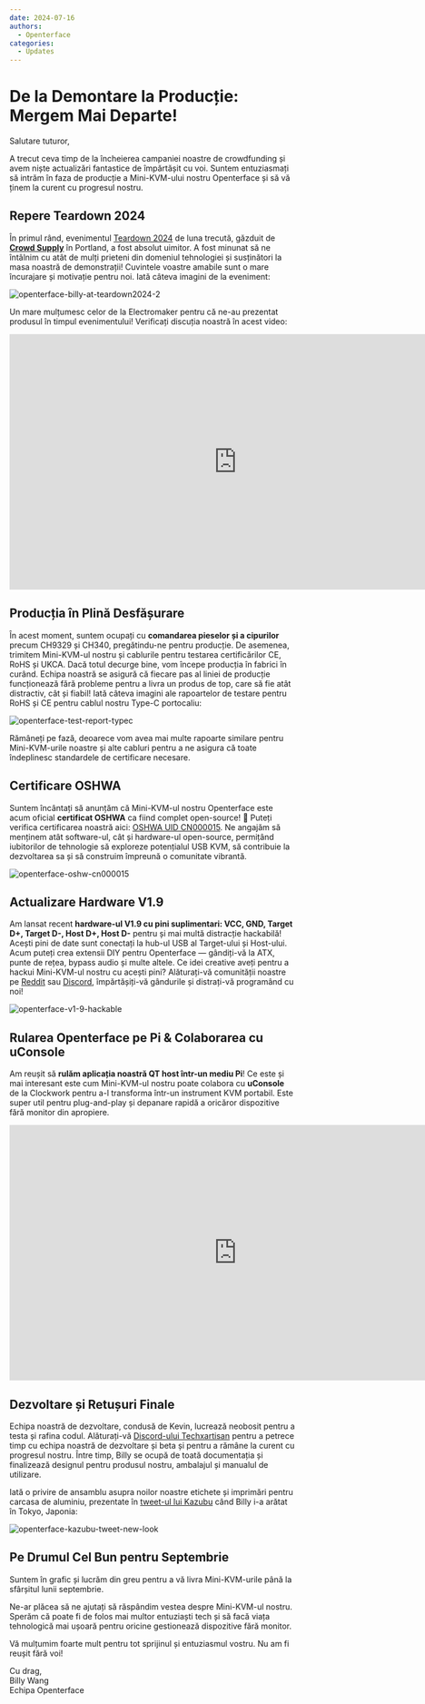 ```yaml
---
date: 2024-07-16
authors:
  - Openterface
categories:
  - Updates
---
```


# De la Demontare la Producție: Mergem Mai Departe!

Salutare tuturor,

A trecut ceva timp de la încheierea campaniei noastre de crowdfunding și avem niște actualizări fantastice de împărtășit cu voi. Suntem entuziasmați să intrăm în faza de producție a Mini-KVM-ului nostru Openterface și să vă ținem la curent cu progresul nostru.

## Repere Teardown 2024

În primul rând, evenimentul [Teardown 2024](https://x.com/TechxArtisan/status/1810619822948090092) de luna trecută, găzduit de [**Crowd Supply**](https://www.crowdsupply.com/teardown/portland-2024) în Portland, a fost absolut uimitor. A fost minunat să ne întâlnim cu atât de mulți prieteni din domeniul tehnologiei și susținători la masa noastră de demonstrații! Cuvintele voastre amabile sunt o mare încurajare și motivație pentru noi. Iată câteva imagini de la eveniment:

![openterface-billy-at-teardown2024-2](https://www.crowdsupply.com/img/f0a2/16c34150-c59a-40d0-ab77-7c5dada8f0a2/openterface-billy-at-teardown2024-2_jpg_gallery-lg.jpg)

Un mare mulțumesc celor de la Electromaker pentru că ne-au prezentat produsul în timpul evenimentului! Verificați discuția noastră în acest video:

<iframe width="800" height="450" src="https://www.youtube.com/embed/K0EuMSQEwKo" title="YouTube video player" frameborder="0" allow="accelerometer; autoplay; clipboard-write; encrypted-media; gyroscope; picture-in-picture; web-share" allowfullscreen></iframe>

## Producția în Plină Desfășurare

În acest moment, suntem ocupați cu **comandarea pieselor și a cipurilor** precum CH9329 și CH340, pregătindu-ne pentru producție. De asemenea, trimitem Mini-KVM-ul nostru și cablurile pentru testarea certificărilor CE, RoHS și UKCA. Dacă totul decurge bine, vom începe producția în fabrici în curând. Echipa noastră se asigură că fiecare pas al liniei de producție funcționează fără probleme pentru a livra un produs de top, care să fie atât distractiv, cât și fiabil! Iată câteva imagini ale rapoartelor de testare pentru RoHS și CE pentru cablul nostru Type-C portocaliu:

![openterface-test-report-typec](https://www.crowdsupply.com/img/8d57/cd1d5f8e-820b-40c2-b758-1f075e2e8d57/openterface-test-report-typec_jpg_gallery-lg.jpg)

Rămâneți pe fază, deoarece vom avea mai multe rapoarte similare pentru Mini-KVM-urile noastre și alte cabluri pentru a ne asigura că toate îndeplinesc standardele de certificare necesare.

## Certificare OSHWA

Suntem încântați să anunțăm că Mini-KVM-ul nostru Openterface este acum oficial **certificat OSHWA** ca fiind complet open-source! 🥳 Puteți verifica certificarea noastră aici: [OSHWA UID CN000015](https://certification.oshwa.org/cn000015.html). Ne angajăm să menținem atât software-ul, cât și hardware-ul open-source, permițând iubitorilor de tehnologie să exploreze potențialul USB KVM, să contribuie la dezvoltarea sa și să construim împreună o comunitate vibrantă.

![openterface-oshw-cn000015](https://www.crowdsupply.com/img/925a/fbf33f8d-0c0d-405e-bb34-6e0038c9925a/openterface-oshw-cn000015_jpg_md-xl.jpg)

## Actualizare Hardware V1.9

Am lansat recent **hardware-ul V1.9 cu pini suplimentari: VCC, GND, Target D+, Target D-, Host D+, Host D-** pentru și mai multă distracție hackabilă! Acești pini de date sunt conectați la hub-ul USB al Target-ului și Host-ului. Acum puteți crea extensii DIY pentru Openterface — gândiți-vă la ATX, punte de rețea, bypass audio și multe altele. Ce idei creative aveți pentru a hackui Mini-KVM-ul nostru cu acești pini? Alăturați-vă comunității noastre pe [Reddit](/reddit) sau [Discord](/discord), împărtășiți-vă gândurile și distrați-vă programând cu noi!

![openterface-v1-9-hackable](https://www.crowdsupply.com/img/caf8/7b5bb696-2342-487a-b0e8-aa137e6dcaf8/openterface-v1-9-hackable_jpg_md-xl.jpg)

## Rularea Openterface pe Pi & Colaborarea cu uConsole

Am reușit să **rulăm aplicația noastră QT host într-un mediu Pi**! Ce este și mai interesant este cum Mini-KVM-ul nostru poate colabora cu **uConsole** de la Clockwork pentru a-l transforma într-un instrument KVM portabil. Este super util pentru plug-and-play și depanare rapidă a oricăror dispozitive fără monitor din apropiere.

<iframe width="800" height="450" src="https://www.youtube.com/embed/n7k_FwgM9kA" title="YouTube video player" frameborder="0" allow="accelerometer; autoplay; clipboard-write; encrypted-media; gyroscope; picture-in-picture; web-share" allowfullscreen></iframe>

## Dezvoltare și Retușuri Finale

Echipa noastră de dezvoltare, condusă de Kevin, lucrează neobosit pentru a testa și rafina codul. Alăturați-vă [Discord-ului Techxartisan](/discord) pentru a petrece timp cu echipa noastră de dezvoltare și beta și pentru a rămâne la curent cu progresul nostru. Între timp, Billy se ocupă de toată documentația și finalizează designul pentru produsul nostru, ambalajul și manualul de utilizare.

Iată o privire de ansamblu asupra noilor noastre etichete și imprimări pentru carcasa de aluminiu, prezentate în [tweet-ul lui Kazubu](https://x.com/_kazubu/status/1803442407800971612) când Billy i-a arătat în Tokyo, Japonia:

![openterface-kazubu-tweet-new-look](https://www.crowdsupply.com/img/a680/71cdf2d7-27a3-4b93-8271-b3e82229a680/openterface-kazubu-tweet-new-look_jpg_md-xl.jpg)

## Pe Drumul Cel Bun pentru Septembrie

Suntem în grafic și lucrăm din greu pentru a vă livra Mini-KVM-urile până la sfârșitul lunii septembrie.

Ne-ar plăcea să ne ajutați să răspândim vestea despre Mini-KVM-ul nostru. Sperăm că poate fi de folos mai multor entuziaști tech și să facă viața tehnologică mai ușoară pentru oricine gestionează dispozitive fără monitor.

Vă mulțumim foarte mult pentru tot sprijinul și entuziasmul vostru. Nu am fi reușit fără voi!

Cu drag,  
Billy Wang  
Echipa Openterface

